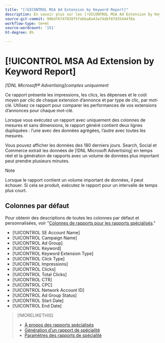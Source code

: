 ```yaml
---
title: "[!UICONTROL MSA Ad Extension by Keyword Report]"
description: En savoir plus sur les [!UICONTROL MSA Ad Extension by Keyword Report].
source-git-commit: 906df6747838f5febba8a43a74dbf87d35444f8a
workflow-type: tm+mt
source-wordcount: '151'
ht-degree: 0%

---
```


# [!UICONTROL MSA Ad Extension by Keyword Report]

*[!DNL Microsoft® Advertising]comptes uniquement*

Ce rapport présente les impressions, les clics, les dépenses et le coût moyen par clic de chaque extension d’annonce et par type de clic, par mot-clé. Utilisez ce rapport pour comparer les performances de vos extensions d’annonces pour chaque mot-clé.

Lorsque vous exécutez un rapport avec uniquement des colonnes de mesures et sans dimensions, le rapport généré contient deux lignes dupliquées : l’une avec des données agrégées, l’autre avec toutes les mesures.<!-- all metrics? -->

Vous pouvez afficher les données des 180 derniers jours. Search, Social et Commerce extrait les données de [!DNL Microsoft Advertising] en temps réel et la génération de rapports avec un volume de données plus important peut prendre plusieurs minutes.

>[!NOTE]
>
>Lorsque le rapport contient un volume important de données, il peut échouer. Si cela se produit, exécutez le rapport pour un intervalle de temps plus court.

## Colonnes par défaut

Pour obtenir des descriptions de toutes les colonnes par défaut et personnalisées, voir &quot;[Colonnes de rapports pour les rapports spécialisés](specialty-report-columns.md).&quot;

* [!UICONTROL SE Account Name]
* [!UICONTROL Campaign Name]
* [!UICONTROL Ad Group]
* [!UICONTROL Keyword]
* [!UICONTROL Keyword Extension Type]
* [!UICONTROL Click Type]
* [!UICONTROL Impressions]
* [!UICONTROL Clicks]
* [!UICONTROL Total Clicks]
* [!UICONTROL CTR]
* [!UICONTROL CPC]
* [!UICONTROL Network Account ID]
* [!UICONTROL Ad Group Status]
* [!UICONTROL Start Date]
* [!UICONTROL End Date]

>[!MORELIKETHIS]
>
>* [À propos des rapports spécialisés](specialty-report-about.md)
>* [Génération d’un rapport de spécialité](specialty-report-generate.md)
>* [Paramètres des rapports de spécialité](specialty-report-settings.md)

